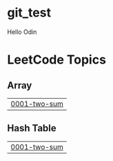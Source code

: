 # git_test
Hello Odin
<!---LeetCode Topics Start-->
# LeetCode Topics
## Array
|  |
| ------- |
| [0001-two-sum](https://github.com/shaaravdua/git_test/tree/master/0001-two-sum) |
## Hash Table
|  |
| ------- |
| [0001-two-sum](https://github.com/shaaravdua/git_test/tree/master/0001-two-sum) |
<!---LeetCode Topics End-->